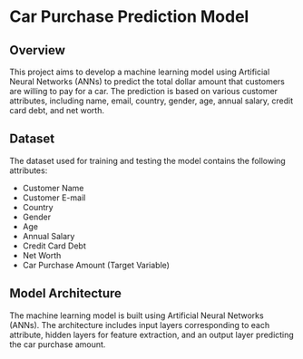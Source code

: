 # Car Purchase Prediction Model

## Overview

This project aims to develop a machine learning model using Artificial Neural Networks (ANNs) to predict the total dollar amount that customers are willing to pay for a car. The prediction is based on various customer attributes, including name, email, country, gender, age, annual salary, credit card debt, and net worth.

## Dataset

The dataset used for training and testing the model contains the following attributes:

- Customer Name
- Customer E-mail
- Country
- Gender
- Age
- Annual Salary
- Credit Card Debt
- Net Worth
- Car Purchase Amount (Target Variable)

## Model Architecture

The machine learning model is built using Artificial Neural Networks (ANNs). The architecture includes input layers corresponding to each attribute, hidden layers for feature extraction, and an output layer predicting the car purchase amount.
